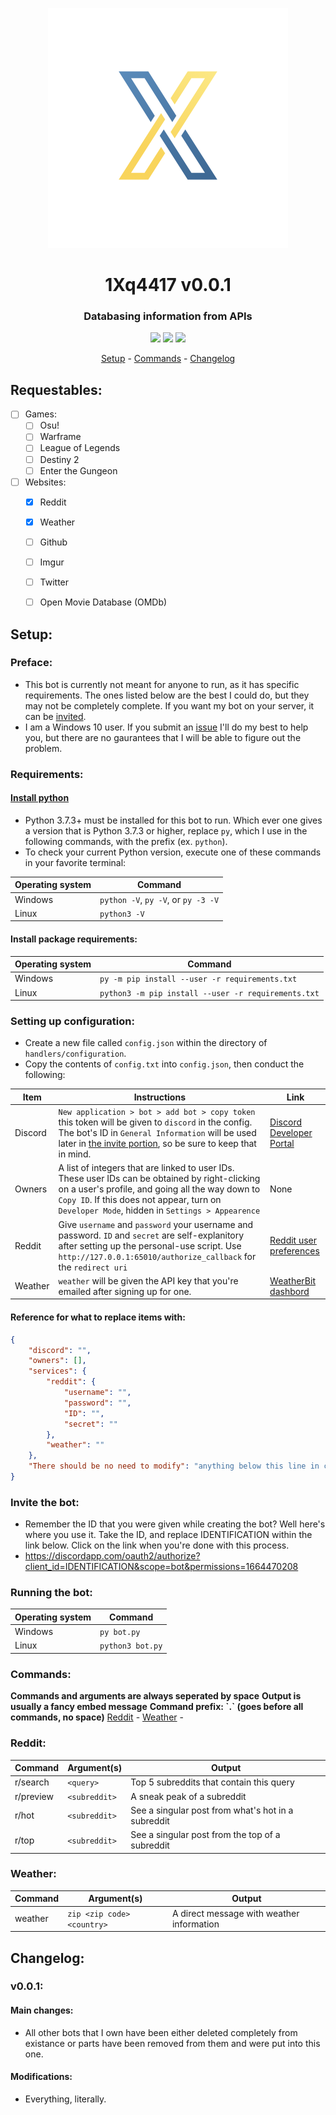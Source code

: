 <p align="center">
    <img src="repository/images/icon.png"/>
</p>
<h1 align="center">1Xq4417 v0.0.1</h1>
<h3 align="center">Databasing information from APIs</h3>
<p align="center">
    <img src="https://img.shields.io/apm/l/vim-mode.svg"/>
    <img src="https://img.shields.io/badge/python-3.7.4-green.svg">
    <img src="https://img.shields.io/badge/discord-Xithrius%231318-green.svg">
</p>

<p align="center">
    <a href="#setup">Setup</a> -
    <a href="#commands">Commands</a> -
    <a href="#changelog">Changelog</a>
</p>


## Requestables:
- [ ] Games:
  - [ ] Osu!
  - [ ] Warframe
  - [ ] League of Legends
  - [ ] Destiny 2
  - [ ] Enter the Gungeon
- [ ] Websites:
  - [x] Reddit
  - [x] Weather
  - [ ] Github
  - [ ] Imgur
  - [ ] Twitter
  - [ ] Open Movie Database (OMDb)


## Setup:
### Preface: 
* This bot is currently not meant for anyone to run, as it has specific requirements. The ones listed below are the best I could do, but they may not be completely complete. If you want my bot on your server, it can be [invited](https://discordapp.com/oauth2/authorize?client_id=591885341812850699&scope=bot&permissions=1664470208).
* I am a Windows 10 user. If you submit an [issue](https://github.com/Demonically/1Xq4417/issues) I'll do my best to help you, but there are no gaurantees that I will be able to figure out the problem. 

### Requirements:
#### [Install python](https://www.python.org/downloads/)
* Python 3.7.3+ must be installed for this bot to run. Which ever one gives a version that is Python 3.7.3 or higher, replace `py`, which I use in the following commands, with the prefix (ex. `python`). 
* To check your current Python version, execute one of these commands in your favorite terminal:

|  Operating system  |  Command  |
| ------------- | ------------- |
|  Windows  |  `python -V`, `py -V`, or `py -3 -V`  |
|  Linux  |  `python3 -V`  |

#### Install package requirements:
|  Operating system  |  Command  |
| ------------- | ------------- |
|  Windows  |  `py -m pip install --user -r requirements.txt`  |
|  Linux  | `python3 -m pip install --user -r requirements.txt`  |

### Setting up configuration:
* Create a new file called `config.json` within the directory of `handlers/configuration`.
* Copy the contents of `config.txt` into `config.json`, then conduct the following:

|  Item  |  Instructions  |  Link  |
| ------------- | ------------- | ------------- |
| Discord  |  `New application > bot > add bot > copy token` this token will be given to `discord` in the config. The bot's ID in `General Information` will be used later in [the invite portion](#invite-the-bot), so be sure to keep that in mind. |  [Discord Developer Portal](https://discordapp.com/developers/applications/)  |
| Owners  |  A list of integers that are linked to user IDs. These user IDs can be obtained by right-clicking on a user's profile, and going all the way down to `Copy ID`. If this does not appear, turn on `Developer Mode`, hidden in `Settings > Appearence`  |  None  |
|  Reddit  |  Give `username` and `password` your username and password. `ID` and `secret` are self-explanitory after setting up the personal-use script. Use `http://127.0.0.1:65010/authorize_callback` for the `redirect uri`  |  [Reddit user preferences](https://old.reddit.com/prefs/apps/)  |
|  Weather  | `weather` will be given the API key that you're emailed after signing up for one.  |  [WeatherBit dashbord](https://www.weatherbit.io/account/dashboard)  |

#### Reference for what to replace items with:
```JSON
{
    "discord": "",
    "owners": [],
    "services": {
        "reddit": {
            "username": "",
            "password": "",
            "ID": "",
            "secret": ""
        },
        "weather": ""
    },
    "There should be no need to modify": "anything below this line in config.json"
}
```

### Invite the bot:
* Remember the ID that you were given while creating the bot? Well here's where you use it. Take the ID, and replace IDENTIFICATION within the link below. Click on the link when you're done with this process.
* https://discordapp.com/oauth2/authorize?client_id=IDENTIFICATION&scope=bot&permissions=1664470208

### Running the bot:
|  Operating system  |  Command  |
| ------------- | ------------- |
|  Windows  |  `py bot.py`  |
|  Linux  |  `python3 bot.py`  |

<p align="center">
    <h3>Commands:</h3>
    <b>Commands and arguments are always seperated by space</b>
    <b>Output is usually a fancy embed message</b>
    <b>Command prefix: `.` (goes before all commands, no space)</b>
    <a href="#reddit">Reddit</a> -
    <a href="#weather">Weather</a> -
</p>

### Reddit:
|  Command  |  Argument(s)  |  Output  |
| ------------- | ------------- | ------------- |
|  r/search  |  `<query>`  |  Top 5 subreddits that contain this query  |
|  r/preview  |  `<subreddit>`  |  A sneak peak of a subreddit  |
|  r/hot  |  `<subreddit>`  |  See a singular post from what's hot in a subreddit  |
|  r/top  |  `<subreddit>`  |  See a singular post from the top of a subreddit  |

### Weather:
|  Command  |  Argument(s)  |  Output  |
| ------------- | ------------- | ------------- |
|  weather  |  `zip <zip code> <country>`  |  A direct message with weather information  |


## Changelog:

### v0.0.1:
#### Main changes:
* All other bots that I own have been either deleted completely from existance or parts have been removed from them and were put into this one.
#### Modifications:
* Everything, literally.
